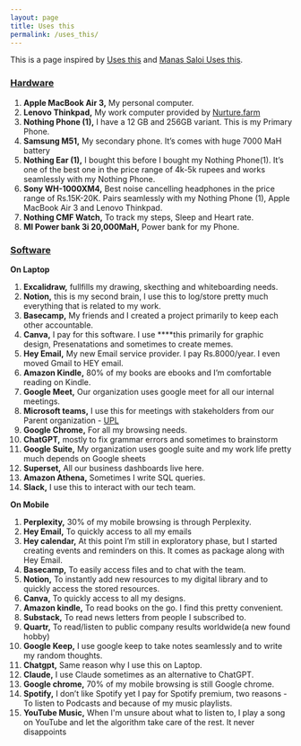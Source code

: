 ```yaml
---
layout: page
title: Uses this
permalink: /uses_this/
---
```

This is a page inspired by [Uses this](https://usesthis.com) and [Manas Saloi Uses this](https://manassaloi.com/usesthis/).

### <u>Hardware</u>

1. **Apple MacBook Air 3,** My personal computer.
2. **Lenovo Thinkpad,** My work computer provided by [Nurture.farm](https://nurture.farm/)
3. **Nothing Phone (1),** I have a 12 GB and 256GB variant. This is my Primary Phone.
4. **Samsung M51,** My secondary phone. It’s comes with huge 7000 MaH battery 
5. **Nothing Ear (1),** I bought this before I bought my Nothing Phone(1). It’s one of the best one in the price range of 4k-5k rupees and works seamlessly with my Nothing Phone.
6. **Sony WH-1000XM4,** Best noise cancelling headphones in the price range of Rs.15K-20K. Pairs seamlessly with my Nothing Phone (1), Apple MacBook Air 3 and Lenovo Thinkpad.
7. **Nothing CMF Watch,** To track my steps, Sleep and Heart rate.
8. **MI Power bank 3i 20,000MaH,** Power bank for my Phone.

### <u>Software</u>

**On Laptop**

1. **Excalidraw,** fullfills my drawing, skecthing and whiteboarding needs. 
2. **Notion,** this is my second brain, I use this to log/store pretty much everything that is related to my work.
3. **Basecamp,** My friends and I created a project primarily to keep each other accountable.
4. **Canva,** I pay for this software. I use ****this primarily for graphic design, Presenatations and sometimes to create memes.
5. **Hey Email,** My new Email service provider. I pay Rs.8000/year. I even moved Gmail to HEY email.
6. **Amazon Kindle,** 80% of my books are ebooks and I’m comfortable reading on Kindle. 
7. **Google Meet,** Our organization uses google meet for all our internal meetings.
8. **Microsoft teams,** I use this for meetings with stakeholders from our Parent organization - [UPL](https://www.upl-ltd.com/)
9. **Google Chrome,** For all my browsing needs.
10. **ChatGPT,** mostly to fix grammar errors and sometimes to brainstorm
11. **Google Suite,** My organization uses google suite and my work life pretty much depends on Google sheets
12. **Superset,** All our business dashboards live here.
13. **Amazon Athena,** Sometimes I write SQL queries.
14. **Slack,** I use this to interact with our tech team.

**On Mobile**

1. **Perplexity,** 30% of my mobile browsing is through Perplexity.
2. **Hey Email,** To quickly access to all my emails
3. **Hey calendar,** At this point I’m still in exploratory phase, but I started creating events and reminders on this. It comes as package along with Hey Email.
4. **Basecamp,** To easily access files and to chat with the team.
5. **Notion,** To instantly add new resources to my digital library and to quickly access the stored resources.
6. **Canva,** To quickly access to all my designs.
7. **Amazon kindle,** To read books on the go. I find this pretty convenient.
8. **Substack,** To read news letters from people I subscribed to.
9. **Quartr,** To read/listen to public company results worldwide(a new found hobby)
10. **Google Keep,** I use google keep to take notes seamlessly and to write my random thoughts.
11. **Chatgpt,** Same reason why I use this on Laptop. 
12. **Claude,** I use Claude sometimes as an alternative to ChatGPT.
13. **Google chrome,** 70% of my mobile browsing is still Google chrome.
14. **Spotify,** I don’t like Spotify yet I pay for Spotify premium, two reasons - To listen to Podcasts and because of my music playlists.
15. **YouTube Music,** When I'm unsure about what to listen to, I play a song on YouTube and let the algorithm take care of the rest. It never disappoints
